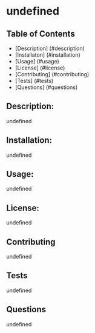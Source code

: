 # undefined

  
  ## Table of Contents

  * [Description] (#description)
  * [Installaton] (#installation)
  * [Usage] (#usage)
  * [License] (#license)
  * [Contributing] (#contributing)
  * [Tests] (#tests)
  * [Questions] (#questions)

  ## Description:
  undefined

  ## Installation:
  undefined

  ## Usage:
  undefined

  ## License:
  undefined

  ## Contributing
  undefined

  ## Tests
  undefined

  ## Questions
  undefined

